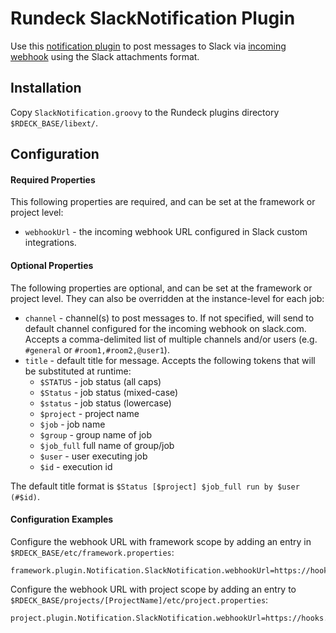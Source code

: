# Rundeck SlackNotification Plugin

Use this [notification plugin][1] to post messages to Slack via
[incoming webhook][2] using the Slack attachments format.

## Installation

Copy `SlackNotification.groovy` to the Rundeck plugins directory `$RDECK_BASE/libext/`.

## Configuration

#### Required Properties
This following properties are required, and can be set at the framework or project
level:
* `webhookUrl` - the incoming webhook URL configured in Slack custom integrations.

#### Optional Properties
The following properties are optional, and can be set at the framework or project
level. They can also be overridden at the instance-level for each job:
* `channel` - channel(s) to post messages to. If not specified, will send to default
  channel configured for the incoming webhook on slack.com. Accepts a comma-delimited
  list of multiple channels and/or users (e.g. `#general` or `#room1,#room2,@user1`).
* `title` - default title for message. Accepts the following tokens that will be
  substituted at runtime:
  * `$STATUS` - job status (all caps)
  * `$Status` - job status (mixed-case)
  * `$status` - job status (lowercase)
  * `$project` - project name
  * `$job` - job name
  * `$group` - group name of job
  * `$job_full` full name of group/job
  * `$user` - user executing job
  * `$id` - execution id

The default title format is `$Status [$project] $job_full run by $user (#$id)`.

#### Configuration Examples
Configure the webhook URL with framework scope by adding an entry in
`$RDECK_BASE/etc/framework.properties`:
```
framework.plugin.Notification.SlackNotification.webhookUrl=https://hooks.slack.com/services/T00000000/B00000000/XXXXXXXXXXXXXXXXXXXXXXXX
```
Configure the webhook URL with project scope by adding an entry to
`$RDECK_BASE/projects/[ProjectName]/etc/project.properties`:
```
project.plugin.Notification.SlackNotification.webhookUrl=https://hooks.slack.com/services/T00000000/B00000000/XXXXXXXXXXXXXXXXXXXXXXXX
```

[1]: http://rundeck.org/docs/developer/notification-plugin-development.html
[2]: https://api.slack.com/incoming-webhooks

